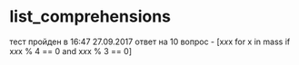 # list_comprehensions
тест пройден в 16:47 27.09.2017 
ответ на 10 вопрос - [x*x*x for x in mass if x*x*x % 4 == 0 and x*x*x % 3 == 0]
